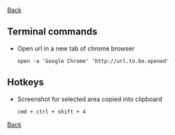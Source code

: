 [Back](../README.md)

## Terminal commands

- Open url in a new tab of chrome browser
  
  `open -a 'Google Chrome' 'http://url.to.be.opened'`

## Hotkeys

- Screenshot for selected area copied into clipboard

  `cmd + ctrl + shift + 4`

[Back](../README.md)
